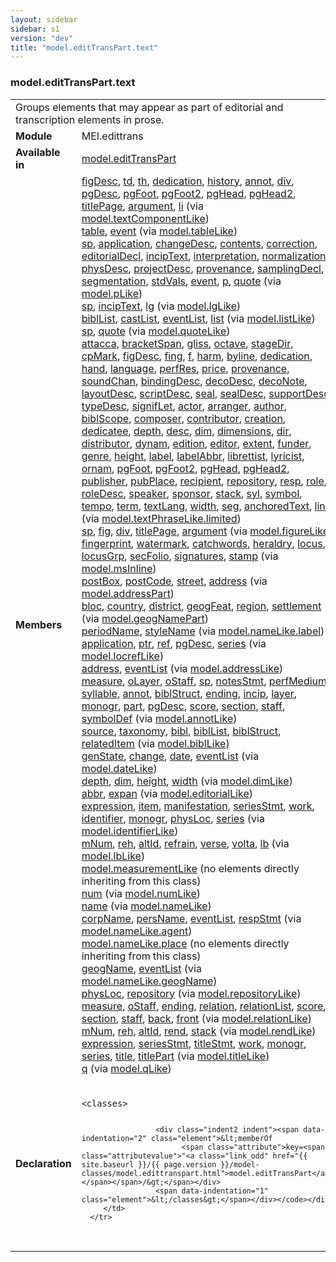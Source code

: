 ```yaml
---
layout: sidebar
sidebar: s1
version: "dev"
title: "model.editTransPart.text"
---
```

<div class="classSpec model">
   <h3 id="model.editTransPart.text">model.editTransPart.text</h3>
   <table class="wovenodd">
      <tr>
         <td colspan="2" class="wovenodd-col2">Groups elements that may appear as part of editorial and transcription elements in
            prose.
         </td>
      </tr>
      <tr>
         <td class="wovenodd-col1"><strong>Module</strong></td>
         <td class="wovenodd-col2">MEI.edittrans</td>
      </tr>
      <tr>
         <td class="wovenodd-col1"><strong>Available in</strong></td>
         <td class="wovenodd-col2">
            <div class="parent">
               <div><a class="link_odd_classSpec" href="{{ site.baseurl }}/{{ page.version }}/model-classes/model.edittranspart.html">model.editTransPart</a></div>
            </div>
         </td>
      </tr>
      <tr>
         <td class="wovenodd-col1"><strong>Members</strong></td>
         <td class="wovenodd-col2">
            <div class="parent">
               <div><a class="link_odd_elementSpec" href="{{ site.baseurl }}/{{ page.version }}/model-classes/figdesc.html">figDesc</a>, <a class="link_odd_elementSpec" href="{{ site.baseurl }}/{{ page.version }}/model-classes/td.html">td</a>, <a class="link_odd_elementSpec" href="{{ site.baseurl }}/{{ page.version }}/model-classes/th.html">th</a>, <a class="link_odd_elementSpec" href="{{ site.baseurl }}/{{ page.version }}/model-classes/dedication.html">dedication</a>, <a class="link_odd_elementSpec" href="{{ site.baseurl }}/{{ page.version }}/model-classes/history.html">history</a>, <a class="link_odd_elementSpec" href="{{ site.baseurl }}/{{ page.version }}/model-classes/annot.html">annot</a>, <a class="link_odd_elementSpec" href="{{ site.baseurl }}/{{ page.version }}/model-classes/div.html">div</a>, <a class="link_odd_elementSpec" href="{{ site.baseurl }}/{{ page.version }}/model-classes/pgdesc.html">pgDesc</a>, <a class="link_odd_elementSpec" href="{{ site.baseurl }}/{{ page.version }}/model-classes/pgfoot.html">pgFoot</a>, <a class="link_odd_elementSpec" href="{{ site.baseurl }}/{{ page.version }}/model-classes/pgfoot2.html">pgFoot2</a>, <a class="link_odd_elementSpec" href="{{ site.baseurl }}/{{ page.version }}/model-classes/pghead.html">pgHead</a>, <a class="link_odd_elementSpec" href="{{ site.baseurl }}/{{ page.version }}/model-classes/pghead2.html">pgHead2</a>, <a class="link_odd_elementSpec" href="{{ site.baseurl }}/{{ page.version }}/model-classes/titlepage.html">titlePage</a>, <a class="link_odd_elementSpec" href="{{ site.baseurl }}/{{ page.version }}/model-classes/argument.html">argument</a>, <a class="link_odd_elementSpec" href="{{ site.baseurl }}/{{ page.version }}/model-classes/li.html">li</a><span> (via <a class="link_odd_classSpec" href="{{ site.baseurl }}/{{ page.version }}/model-classes/model.textcomponentlike.html">model.textComponentLike</a>)</span></div>
               <div><a class="link_odd_elementSpec" href="{{ site.baseurl }}/{{ page.version }}/model-classes/table.html">table</a>, <a class="link_odd_elementSpec" href="{{ site.baseurl }}/{{ page.version }}/model-classes/event.html">event</a><span> (via <a class="link_odd_classSpec" href="{{ site.baseurl }}/{{ page.version }}/model-classes/model.tablelike.html">model.tableLike</a>)</span></div>
               <div><a class="link_odd_elementSpec" href="{{ site.baseurl }}/{{ page.version }}/model-classes/sp.html">sp</a>, <a class="link_odd_elementSpec" href="{{ site.baseurl }}/{{ page.version }}/model-classes/application.html">application</a>, <a class="link_odd_elementSpec" href="{{ site.baseurl }}/{{ page.version }}/model-classes/changedesc.html">changeDesc</a>, <a class="link_odd_elementSpec" href="{{ site.baseurl }}/{{ page.version }}/model-classes/contents.html">contents</a>, <a class="link_odd_elementSpec" href="{{ site.baseurl }}/{{ page.version }}/model-classes/correction.html">correction</a>, <a class="link_odd_elementSpec" href="{{ site.baseurl }}/{{ page.version }}/model-classes/editorialdecl.html">editorialDecl</a>, <a class="link_odd_elementSpec" href="{{ site.baseurl }}/{{ page.version }}/model-classes/inciptext.html">incipText</a>, <a class="link_odd_elementSpec" href="{{ site.baseurl }}/{{ page.version }}/model-classes/interpretation.html">interpretation</a>, <a class="link_odd_elementSpec" href="{{ site.baseurl }}/{{ page.version }}/model-classes/normalization.html">normalization</a>, <a class="link_odd_elementSpec" href="{{ site.baseurl }}/{{ page.version }}/model-classes/physdesc.html">physDesc</a>, <a class="link_odd_elementSpec" href="{{ site.baseurl }}/{{ page.version }}/model-classes/projectdesc.html">projectDesc</a>, <a class="link_odd_elementSpec" href="{{ site.baseurl }}/{{ page.version }}/model-classes/provenance.html">provenance</a>, <a class="link_odd_elementSpec" href="{{ site.baseurl }}/{{ page.version }}/model-classes/samplingdecl.html">samplingDecl</a>, <a class="link_odd_elementSpec" href="{{ site.baseurl }}/{{ page.version }}/model-classes/segmentation.html">segmentation</a>, <a class="link_odd_elementSpec" href="{{ site.baseurl }}/{{ page.version }}/model-classes/stdvals.html">stdVals</a>, <a class="link_odd_elementSpec" href="{{ site.baseurl }}/{{ page.version }}/model-classes/event.html">event</a>, <a class="link_odd_elementSpec" href="{{ site.baseurl }}/{{ page.version }}/model-classes/p.html">p</a>, <a class="link_odd_elementSpec" href="{{ site.baseurl }}/{{ page.version }}/model-classes/quote.html">quote</a><span> (via <a class="link_odd_classSpec" href="{{ site.baseurl }}/{{ page.version }}/model-classes/model.plike.html">model.pLike</a>)</span></div>
               <div><a class="link_odd_elementSpec" href="{{ site.baseurl }}/{{ page.version }}/model-classes/sp.html">sp</a>, <a class="link_odd_elementSpec" href="{{ site.baseurl }}/{{ page.version }}/model-classes/inciptext.html">incipText</a>, <a class="link_odd_elementSpec" href="{{ site.baseurl }}/{{ page.version }}/model-classes/lg.html">lg</a><span> (via <a class="link_odd_classSpec" href="{{ site.baseurl }}/{{ page.version }}/model-classes/model.lglike.html">model.lgLike</a>)</span></div>
               <div><a class="link_odd_elementSpec" href="{{ site.baseurl }}/{{ page.version }}/model-classes/bibllist.html">biblList</a>, <a class="link_odd_elementSpec" href="{{ site.baseurl }}/{{ page.version }}/model-classes/castlist.html">castList</a>, <a class="link_odd_elementSpec" href="{{ site.baseurl }}/{{ page.version }}/model-classes/eventlist.html">eventList</a>, <a class="link_odd_elementSpec" href="{{ site.baseurl }}/{{ page.version }}/model-classes/list.html">list</a><span> (via <a class="link_odd_classSpec" href="{{ site.baseurl }}/{{ page.version }}/model-classes/model.listlike.html">model.listLike</a>)</span></div>
               <div><a class="link_odd_elementSpec" href="{{ site.baseurl }}/{{ page.version }}/model-classes/sp.html">sp</a>, <a class="link_odd_elementSpec" href="{{ site.baseurl }}/{{ page.version }}/model-classes/quote.html">quote</a><span> (via <a class="link_odd_classSpec" href="{{ site.baseurl }}/{{ page.version }}/model-classes/model.quotelike.html">model.quoteLike</a>)</span></div>
               <div><a class="link_odd_elementSpec" href="{{ site.baseurl }}/{{ page.version }}/model-classes/attacca.html">attacca</a>, <a class="link_odd_elementSpec" href="{{ site.baseurl }}/{{ page.version }}/model-classes/bracketspan.html">bracketSpan</a>, <a class="link_odd_elementSpec" href="{{ site.baseurl }}/{{ page.version }}/model-classes/gliss.html">gliss</a>, <a class="link_odd_elementSpec" href="{{ site.baseurl }}/{{ page.version }}/model-classes/octave.html">octave</a>, <a class="link_odd_elementSpec" href="{{ site.baseurl }}/{{ page.version }}/model-classes/stagedir.html">stageDir</a>, <a class="link_odd_elementSpec" href="{{ site.baseurl }}/{{ page.version }}/model-classes/cpmark.html">cpMark</a>, <a class="link_odd_elementSpec" href="{{ site.baseurl }}/{{ page.version }}/model-classes/figdesc.html">figDesc</a>, <a class="link_odd_elementSpec" href="{{ site.baseurl }}/{{ page.version }}/model-classes/fing.html">fing</a>, <a class="link_odd_elementSpec" href="{{ site.baseurl }}/{{ page.version }}/model-classes/f.html">f</a>, <a class="link_odd_elementSpec" href="{{ site.baseurl }}/{{ page.version }}/model-classes/harm.html">harm</a>, <a class="link_odd_elementSpec" href="{{ site.baseurl }}/{{ page.version }}/model-classes/byline.html">byline</a>, <a class="link_odd_elementSpec" href="{{ site.baseurl }}/{{ page.version }}/model-classes/dedication.html">dedication</a>, <a class="link_odd_elementSpec" href="{{ site.baseurl }}/{{ page.version }}/model-classes/hand.html">hand</a>, <a class="link_odd_elementSpec" href="{{ site.baseurl }}/{{ page.version }}/model-classes/language.html">language</a>, <a class="link_odd_elementSpec" href="{{ site.baseurl }}/{{ page.version }}/model-classes/perfres.html">perfRes</a>, <a class="link_odd_elementSpec" href="{{ site.baseurl }}/{{ page.version }}/model-classes/price.html">price</a>, <a class="link_odd_elementSpec" href="{{ site.baseurl }}/{{ page.version }}/model-classes/provenance.html">provenance</a>, <a class="link_odd_elementSpec" href="{{ site.baseurl }}/{{ page.version }}/model-classes/soundchan.html">soundChan</a>, <a class="link_odd_elementSpec" href="{{ site.baseurl }}/{{ page.version }}/model-classes/bindingdesc.html">bindingDesc</a>, <a class="link_odd_elementSpec" href="{{ site.baseurl }}/{{ page.version }}/model-classes/decodesc.html">decoDesc</a>, <a class="link_odd_elementSpec" href="{{ site.baseurl }}/{{ page.version }}/model-classes/deconote.html">decoNote</a>, <a class="link_odd_elementSpec" href="{{ site.baseurl }}/{{ page.version }}/model-classes/layoutdesc.html">layoutDesc</a>, <a class="link_odd_elementSpec" href="{{ site.baseurl }}/{{ page.version }}/model-classes/scriptdesc.html">scriptDesc</a>, <a class="link_odd_elementSpec" href="{{ site.baseurl }}/{{ page.version }}/model-classes/seal.html">seal</a>, <a class="link_odd_elementSpec" href="{{ site.baseurl }}/{{ page.version }}/model-classes/sealdesc.html">sealDesc</a>, <a class="link_odd_elementSpec" href="{{ site.baseurl }}/{{ page.version }}/model-classes/supportdesc.html">supportDesc</a>, <a class="link_odd_elementSpec" href="{{ site.baseurl }}/{{ page.version }}/model-classes/typedesc.html">typeDesc</a>, <a class="link_odd_elementSpec" href="{{ site.baseurl }}/{{ page.version }}/model-classes/signiflet.html">signifLet</a>, <a class="link_odd_elementSpec" href="{{ site.baseurl }}/{{ page.version }}/model-classes/actor.html">actor</a>, <a class="link_odd_elementSpec" href="{{ site.baseurl }}/{{ page.version }}/model-classes/arranger.html">arranger</a>, <a class="link_odd_elementSpec" href="{{ site.baseurl }}/{{ page.version }}/model-classes/author.html">author</a>, <a class="link_odd_elementSpec" href="{{ site.baseurl }}/{{ page.version }}/model-classes/biblscope.html">biblScope</a>, <a class="link_odd_elementSpec" href="{{ site.baseurl }}/{{ page.version }}/model-classes/composer.html">composer</a>, <a class="link_odd_elementSpec" href="{{ site.baseurl }}/{{ page.version }}/model-classes/contributor.html">contributor</a>, <a class="link_odd_elementSpec" href="{{ site.baseurl }}/{{ page.version }}/model-classes/creation.html">creation</a>, <a class="link_odd_elementSpec" href="{{ site.baseurl }}/{{ page.version }}/model-classes/dedicatee.html">dedicatee</a>, <a class="link_odd_elementSpec" href="{{ site.baseurl }}/{{ page.version }}/model-classes/depth.html">depth</a>, <a class="link_odd_elementSpec" href="{{ site.baseurl }}/{{ page.version }}/model-classes/desc.html">desc</a>, <a class="link_odd_elementSpec" href="{{ site.baseurl }}/{{ page.version }}/model-classes/dim.html">dim</a>, <a class="link_odd_elementSpec" href="{{ site.baseurl }}/{{ page.version }}/model-classes/dimensions.html">dimensions</a>, <a class="link_odd_elementSpec" href="{{ site.baseurl }}/{{ page.version }}/model-classes/dir.html">dir</a>, <a class="link_odd_elementSpec" href="{{ site.baseurl }}/{{ page.version }}/model-classes/distributor.html">distributor</a>, <a class="link_odd_elementSpec" href="{{ site.baseurl }}/{{ page.version }}/model-classes/dynam.html">dynam</a>, <a class="link_odd_elementSpec" href="{{ site.baseurl }}/{{ page.version }}/model-classes/edition.html">edition</a>, <a class="link_odd_elementSpec" href="{{ site.baseurl }}/{{ page.version }}/model-classes/editor.html">editor</a>, <a class="link_odd_elementSpec" href="{{ site.baseurl }}/{{ page.version }}/model-classes/extent.html">extent</a>, <a class="link_odd_elementSpec" href="{{ site.baseurl }}/{{ page.version }}/model-classes/funder.html">funder</a>, <a class="link_odd_elementSpec" href="{{ site.baseurl }}/{{ page.version }}/model-classes/genre.html">genre</a>, <a class="link_odd_elementSpec" href="{{ site.baseurl }}/{{ page.version }}/model-classes/height.html">height</a>, <a class="link_odd_elementSpec" href="{{ site.baseurl }}/{{ page.version }}/model-classes/label.html">label</a>, <a class="link_odd_elementSpec" href="{{ site.baseurl }}/{{ page.version }}/model-classes/labelabbr.html">labelAbbr</a>, <a class="link_odd_elementSpec" href="{{ site.baseurl }}/{{ page.version }}/model-classes/librettist.html">librettist</a>, <a class="link_odd_elementSpec" href="{{ site.baseurl }}/{{ page.version }}/model-classes/lyricist.html">lyricist</a>, <a class="link_odd_elementSpec" href="{{ site.baseurl }}/{{ page.version }}/model-classes/ornam.html">ornam</a>, <a class="link_odd_elementSpec" href="{{ site.baseurl }}/{{ page.version }}/model-classes/pgfoot.html">pgFoot</a>, <a class="link_odd_elementSpec" href="{{ site.baseurl }}/{{ page.version }}/model-classes/pgfoot2.html">pgFoot2</a>, <a class="link_odd_elementSpec" href="{{ site.baseurl }}/{{ page.version }}/model-classes/pghead.html">pgHead</a>, <a class="link_odd_elementSpec" href="{{ site.baseurl }}/{{ page.version }}/model-classes/pghead2.html">pgHead2</a>, <a class="link_odd_elementSpec" href="{{ site.baseurl }}/{{ page.version }}/model-classes/publisher.html">publisher</a>, <a class="link_odd_elementSpec" href="{{ site.baseurl }}/{{ page.version }}/model-classes/pubplace.html">pubPlace</a>, <a class="link_odd_elementSpec" href="{{ site.baseurl }}/{{ page.version }}/model-classes/recipient.html">recipient</a>, <a class="link_odd_elementSpec" href="{{ site.baseurl }}/{{ page.version }}/model-classes/repository.html">repository</a>, <a class="link_odd_elementSpec" href="{{ site.baseurl }}/{{ page.version }}/model-classes/resp.html">resp</a>, <a class="link_odd_elementSpec" href="{{ site.baseurl }}/{{ page.version }}/model-classes/role.html">role</a>, <a class="link_odd_elementSpec" href="{{ site.baseurl }}/{{ page.version }}/model-classes/roledesc.html">roleDesc</a>, <a class="link_odd_elementSpec" href="{{ site.baseurl }}/{{ page.version }}/model-classes/speaker.html">speaker</a>, <a class="link_odd_elementSpec" href="{{ site.baseurl }}/{{ page.version }}/model-classes/sponsor.html">sponsor</a>, <a class="link_odd_elementSpec" href="{{ site.baseurl }}/{{ page.version }}/model-classes/stack.html">stack</a>, <a class="link_odd_elementSpec" href="{{ site.baseurl }}/{{ page.version }}/model-classes/syl.html">syl</a>, <a class="link_odd_elementSpec" href="{{ site.baseurl }}/{{ page.version }}/model-classes/symbol.html">symbol</a>, <a class="link_odd_elementSpec" href="{{ site.baseurl }}/{{ page.version }}/model-classes/tempo.html">tempo</a>, <a class="link_odd_elementSpec" href="{{ site.baseurl }}/{{ page.version }}/model-classes/term.html">term</a>, <a class="link_odd_elementSpec" href="{{ site.baseurl }}/{{ page.version }}/model-classes/textlang.html">textLang</a>, <a class="link_odd_elementSpec" href="{{ site.baseurl }}/{{ page.version }}/model-classes/width.html">width</a>, <a class="link_odd_elementSpec" href="{{ site.baseurl }}/{{ page.version }}/model-classes/seg.html">seg</a>, <a class="link_odd_elementSpec" href="{{ site.baseurl }}/{{ page.version }}/model-classes/anchoredtext.html">anchoredText</a>, <a class="link_odd_elementSpec" href="{{ site.baseurl }}/{{ page.version }}/model-classes/line.html">line</a><span> (via <a class="link_odd_classSpec" href="{{ site.baseurl }}/{{ page.version }}/model-classes/model.textphraselike.limited.html">model.textPhraseLike.limited</a>)</span></div>
               <div><a class="link_odd_elementSpec" href="{{ site.baseurl }}/{{ page.version }}/model-classes/sp.html">sp</a>, <a class="link_odd_elementSpec" href="{{ site.baseurl }}/{{ page.version }}/model-classes/fig.html">fig</a>, <a class="link_odd_elementSpec" href="{{ site.baseurl }}/{{ page.version }}/model-classes/div.html">div</a>, <a class="link_odd_elementSpec" href="{{ site.baseurl }}/{{ page.version }}/model-classes/titlepage.html">titlePage</a>, <a class="link_odd_elementSpec" href="{{ site.baseurl }}/{{ page.version }}/model-classes/argument.html">argument</a><span> (via <a class="link_odd_classSpec" href="{{ site.baseurl }}/{{ page.version }}/model-classes/model.figurelike.html">model.figureLike</a>)</span></div>
               <div><a class="link_odd_elementSpec" href="{{ site.baseurl }}/{{ page.version }}/model-classes/fingerprint.html">fingerprint</a>, <a class="link_odd_elementSpec" href="{{ site.baseurl }}/{{ page.version }}/model-classes/watermark.html">watermark</a>, <a class="link_odd_elementSpec" href="{{ site.baseurl }}/{{ page.version }}/model-classes/catchwords.html">catchwords</a>, <a class="link_odd_elementSpec" href="{{ site.baseurl }}/{{ page.version }}/model-classes/heraldry.html">heraldry</a>, <a class="link_odd_elementSpec" href="{{ site.baseurl }}/{{ page.version }}/model-classes/locus.html">locus</a>, <a class="link_odd_elementSpec" href="{{ site.baseurl }}/{{ page.version }}/model-classes/locusgrp.html">locusGrp</a>, <a class="link_odd_elementSpec" href="{{ site.baseurl }}/{{ page.version }}/model-classes/secfolio.html">secFolio</a>, <a class="link_odd_elementSpec" href="{{ site.baseurl }}/{{ page.version }}/model-classes/signatures.html">signatures</a>, <a class="link_odd_elementSpec" href="{{ site.baseurl }}/{{ page.version }}/model-classes/stamp.html">stamp</a><span> (via <a class="link_odd_classSpec" href="{{ site.baseurl }}/{{ page.version }}/model-classes/model.msinline.html">model.msInline</a>)</span></div>
               <div><a class="link_odd_elementSpec" href="{{ site.baseurl }}/{{ page.version }}/model-classes/postbox.html">postBox</a>, <a class="link_odd_elementSpec" href="{{ site.baseurl }}/{{ page.version }}/model-classes/postcode.html">postCode</a>, <a class="link_odd_elementSpec" href="{{ site.baseurl }}/{{ page.version }}/model-classes/street.html">street</a>, <a class="link_odd_elementSpec" href="{{ site.baseurl }}/{{ page.version }}/model-classes/address.html">address</a><span> (via <a class="link_odd_classSpec" href="{{ site.baseurl }}/{{ page.version }}/model-classes/model.addresspart.html">model.addressPart</a>)</span></div>
               <div><a class="link_odd_elementSpec" href="{{ site.baseurl }}/{{ page.version }}/model-classes/bloc.html">bloc</a>, <a class="link_odd_elementSpec" href="{{ site.baseurl }}/{{ page.version }}/model-classes/country.html">country</a>, <a class="link_odd_elementSpec" href="{{ site.baseurl }}/{{ page.version }}/model-classes/district.html">district</a>, <a class="link_odd_elementSpec" href="{{ site.baseurl }}/{{ page.version }}/model-classes/geogfeat.html">geogFeat</a>, <a class="link_odd_elementSpec" href="{{ site.baseurl }}/{{ page.version }}/model-classes/region.html">region</a>, <a class="link_odd_elementSpec" href="{{ site.baseurl }}/{{ page.version }}/model-classes/settlement.html">settlement</a><span> (via <a class="link_odd_classSpec" href="{{ site.baseurl }}/{{ page.version }}/model-classes/model.geognamepart.html">model.geogNamePart</a>)</span></div>
               <div><a class="link_odd_elementSpec" href="{{ site.baseurl }}/{{ page.version }}/model-classes/periodname.html">periodName</a>, <a class="link_odd_elementSpec" href="{{ site.baseurl }}/{{ page.version }}/model-classes/stylename.html">styleName</a><span> (via <a class="link_odd_classSpec" href="{{ site.baseurl }}/{{ page.version }}/model-classes/model.namelike.label.html">model.nameLike.label</a>)</span></div>
               <div><a class="link_odd_elementSpec" href="{{ site.baseurl }}/{{ page.version }}/model-classes/application.html">application</a>, <a class="link_odd_elementSpec" href="{{ site.baseurl }}/{{ page.version }}/model-classes/ptr.html">ptr</a>, <a class="link_odd_elementSpec" href="{{ site.baseurl }}/{{ page.version }}/model-classes/ref.html">ref</a>, <a class="link_odd_elementSpec" href="{{ site.baseurl }}/{{ page.version }}/model-classes/pgdesc.html">pgDesc</a>, <a class="link_odd_elementSpec" href="{{ site.baseurl }}/{{ page.version }}/model-classes/series.html">series</a><span> (via <a class="link_odd_classSpec" href="{{ site.baseurl }}/{{ page.version }}/model-classes/model.locreflike.html">model.locrefLike</a>)</span></div>
               <div><a class="link_odd_elementSpec" href="{{ site.baseurl }}/{{ page.version }}/model-classes/address.html">address</a>, <a class="link_odd_elementSpec" href="{{ site.baseurl }}/{{ page.version }}/model-classes/eventlist.html">eventList</a><span> (via <a class="link_odd_classSpec" href="{{ site.baseurl }}/{{ page.version }}/model-classes/model.addresslike.html">model.addressLike</a>)</span></div>
               <div><a class="link_odd_elementSpec" href="{{ site.baseurl }}/{{ page.version }}/model-classes/measure.html">measure</a>, <a class="link_odd_elementSpec" href="{{ site.baseurl }}/{{ page.version }}/model-classes/olayer.html">oLayer</a>, <a class="link_odd_elementSpec" href="{{ site.baseurl }}/{{ page.version }}/model-classes/ostaff.html">oStaff</a>, <a class="link_odd_elementSpec" href="{{ site.baseurl }}/{{ page.version }}/model-classes/sp.html">sp</a>, <a class="link_odd_elementSpec" href="{{ site.baseurl }}/{{ page.version }}/model-classes/notesstmt.html">notesStmt</a>, <a class="link_odd_elementSpec" href="{{ site.baseurl }}/{{ page.version }}/model-classes/perfmedium.html">perfMedium</a>, <a class="link_odd_elementSpec" href="{{ site.baseurl }}/{{ page.version }}/model-classes/syllable.html">syllable</a>, <a class="link_odd_elementSpec" href="{{ site.baseurl }}/{{ page.version }}/model-classes/annot.html">annot</a>, <a class="link_odd_elementSpec" href="{{ site.baseurl }}/{{ page.version }}/model-classes/biblstruct.html">biblStruct</a>, <a class="link_odd_elementSpec" href="{{ site.baseurl }}/{{ page.version }}/model-classes/ending.html">ending</a>, <a class="link_odd_elementSpec" href="{{ site.baseurl }}/{{ page.version }}/model-classes/incip.html">incip</a>, <a class="link_odd_elementSpec" href="{{ site.baseurl }}/{{ page.version }}/model-classes/layer.html">layer</a>, <a class="link_odd_elementSpec" href="{{ site.baseurl }}/{{ page.version }}/model-classes/monogr.html">monogr</a>, <a class="link_odd_elementSpec" href="{{ site.baseurl }}/{{ page.version }}/model-classes/part.html">part</a>, <a class="link_odd_elementSpec" href="{{ site.baseurl }}/{{ page.version }}/model-classes/pgdesc.html">pgDesc</a>, <a class="link_odd_elementSpec" href="{{ site.baseurl }}/{{ page.version }}/model-classes/score.html">score</a>, <a class="link_odd_elementSpec" href="{{ site.baseurl }}/{{ page.version }}/model-classes/section.html">section</a>, <a class="link_odd_elementSpec" href="{{ site.baseurl }}/{{ page.version }}/model-classes/staff.html">staff</a>, <a class="link_odd_elementSpec" href="{{ site.baseurl }}/{{ page.version }}/model-classes/symboldef.html">symbolDef</a><span> (via <a class="link_odd_classSpec" href="{{ site.baseurl }}/{{ page.version }}/model-classes/model.annotlike.html">model.annotLike</a>)</span></div>
               <div><a class="link_odd_elementSpec" href="{{ site.baseurl }}/{{ page.version }}/model-classes/source.html">source</a>, <a class="link_odd_elementSpec" href="{{ site.baseurl }}/{{ page.version }}/model-classes/taxonomy.html">taxonomy</a>, <a class="link_odd_elementSpec" href="{{ site.baseurl }}/{{ page.version }}/model-classes/bibl.html">bibl</a>, <a class="link_odd_elementSpec" href="{{ site.baseurl }}/{{ page.version }}/model-classes/bibllist.html">biblList</a>, <a class="link_odd_elementSpec" href="{{ site.baseurl }}/{{ page.version }}/model-classes/biblstruct.html">biblStruct</a>, <a class="link_odd_elementSpec" href="{{ site.baseurl }}/{{ page.version }}/model-classes/relateditem.html">relatedItem</a><span> (via <a class="link_odd_classSpec" href="{{ site.baseurl }}/{{ page.version }}/model-classes/model.bibllike.html">model.biblLike</a>)</span></div>
               <div><a class="link_odd_elementSpec" href="{{ site.baseurl }}/{{ page.version }}/model-classes/genstate.html">genState</a>, <a class="link_odd_elementSpec" href="{{ site.baseurl }}/{{ page.version }}/model-classes/change.html">change</a>, <a class="link_odd_elementSpec" href="{{ site.baseurl }}/{{ page.version }}/model-classes/date.html">date</a>, <a class="link_odd_elementSpec" href="{{ site.baseurl }}/{{ page.version }}/model-classes/eventlist.html">eventList</a><span> (via <a class="link_odd_classSpec" href="{{ site.baseurl }}/{{ page.version }}/model-classes/model.datelike.html">model.dateLike</a>)</span></div>
               <div><a class="link_odd_elementSpec" href="{{ site.baseurl }}/{{ page.version }}/model-classes/depth.html">depth</a>, <a class="link_odd_elementSpec" href="{{ site.baseurl }}/{{ page.version }}/model-classes/dim.html">dim</a>, <a class="link_odd_elementSpec" href="{{ site.baseurl }}/{{ page.version }}/model-classes/height.html">height</a>, <a class="link_odd_elementSpec" href="{{ site.baseurl }}/{{ page.version }}/model-classes/width.html">width</a><span> (via <a class="link_odd_classSpec" href="{{ site.baseurl }}/{{ page.version }}/model-classes/model.dimlike.html">model.dimLike</a>)</span></div>
               <div><a class="link_odd_elementSpec" href="{{ site.baseurl }}/{{ page.version }}/model-classes/abbr.html">abbr</a>, <a class="link_odd_elementSpec" href="{{ site.baseurl }}/{{ page.version }}/model-classes/expan.html">expan</a><span> (via <a class="link_odd_classSpec" href="{{ site.baseurl }}/{{ page.version }}/model-classes/model.editoriallike.html">model.editorialLike</a>)</span></div>
               <div><a class="link_odd_elementSpec" href="{{ site.baseurl }}/{{ page.version }}/model-classes/expression.html">expression</a>, <a class="link_odd_elementSpec" href="{{ site.baseurl }}/{{ page.version }}/model-classes/item.html">item</a>, <a class="link_odd_elementSpec" href="{{ site.baseurl }}/{{ page.version }}/model-classes/manifestation.html">manifestation</a>, <a class="link_odd_elementSpec" href="{{ site.baseurl }}/{{ page.version }}/model-classes/seriesstmt.html">seriesStmt</a>, <a class="link_odd_elementSpec" href="{{ site.baseurl }}/{{ page.version }}/model-classes/work.html">work</a>, <a class="link_odd_elementSpec" href="{{ site.baseurl }}/{{ page.version }}/model-classes/identifier.html">identifier</a>, <a class="link_odd_elementSpec" href="{{ site.baseurl }}/{{ page.version }}/model-classes/monogr.html">monogr</a>, <a class="link_odd_elementSpec" href="{{ site.baseurl }}/{{ page.version }}/model-classes/physloc.html">physLoc</a>, <a class="link_odd_elementSpec" href="{{ site.baseurl }}/{{ page.version }}/model-classes/series.html">series</a><span> (via <a class="link_odd_classSpec" href="{{ site.baseurl }}/{{ page.version }}/model-classes/model.identifierlike.html">model.identifierLike</a>)</span></div>
               <div><a class="link_odd_elementSpec" href="{{ site.baseurl }}/{{ page.version }}/model-classes/mnum.html">mNum</a>, <a class="link_odd_elementSpec" href="{{ site.baseurl }}/{{ page.version }}/model-classes/reh.html">reh</a>, <a class="link_odd_elementSpec" href="{{ site.baseurl }}/{{ page.version }}/model-classes/altid.html">altId</a>, <a class="link_odd_elementSpec" href="{{ site.baseurl }}/{{ page.version }}/model-classes/refrain.html">refrain</a>, <a class="link_odd_elementSpec" href="{{ site.baseurl }}/{{ page.version }}/model-classes/verse.html">verse</a>, <a class="link_odd_elementSpec" href="{{ site.baseurl }}/{{ page.version }}/model-classes/volta.html">volta</a>, <a class="link_odd_elementSpec" href="{{ site.baseurl }}/{{ page.version }}/model-classes/lb.html">lb</a><span> (via <a class="link_odd_classSpec" href="{{ site.baseurl }}/{{ page.version }}/model-classes/model.lblike.html">model.lbLike</a>)</span></div>
               <div><span><a class="link_odd_classSpec" href="{{ site.baseurl }}/{{ page.version }}/model-classes/model.measurementlike.html">model.measurementLike</a> (no elements directly inheriting from this class)</span></div>
               <div><a class="link_odd_elementSpec" href="{{ site.baseurl }}/{{ page.version }}/model-classes/num.html">num</a><span> (via <a class="link_odd_classSpec" href="{{ site.baseurl }}/{{ page.version }}/model-classes/model.numlike.html">model.numLike</a>)</span></div>
               <div><a class="link_odd_elementSpec" href="{{ site.baseurl }}/{{ page.version }}/model-classes/name.html">name</a><span> (via <a class="link_odd_classSpec" href="{{ site.baseurl }}/{{ page.version }}/model-classes/model.namelike.html">model.nameLike</a>)</span></div>
               <div><a class="link_odd_elementSpec" href="{{ site.baseurl }}/{{ page.version }}/model-classes/corpname.html">corpName</a>, <a class="link_odd_elementSpec" href="{{ site.baseurl }}/{{ page.version }}/model-classes/persname.html">persName</a>, <a class="link_odd_elementSpec" href="{{ site.baseurl }}/{{ page.version }}/model-classes/eventlist.html">eventList</a>, <a class="link_odd_elementSpec" href="{{ site.baseurl }}/{{ page.version }}/model-classes/respstmt.html">respStmt</a><span> (via <a class="link_odd_classSpec" href="{{ site.baseurl }}/{{ page.version }}/model-classes/model.namelike.agent.html">model.nameLike.agent</a>)</span></div>
               <div><span><a class="link_odd_classSpec" href="{{ site.baseurl }}/{{ page.version }}/model-classes/model.namelike.place.html">model.nameLike.place</a> (no elements directly inheriting from this class)</span></div>
               <div><a class="link_odd_elementSpec" href="{{ site.baseurl }}/{{ page.version }}/model-classes/geogname.html">geogName</a>, <a class="link_odd_elementSpec" href="{{ site.baseurl }}/{{ page.version }}/model-classes/eventlist.html">eventList</a><span> (via <a class="link_odd_classSpec" href="{{ site.baseurl }}/{{ page.version }}/model-classes/model.namelike.geogname.html">model.nameLike.geogName</a>)</span></div>
               <div><a class="link_odd_elementSpec" href="{{ site.baseurl }}/{{ page.version }}/model-classes/physloc.html">physLoc</a>, <a class="link_odd_elementSpec" href="{{ site.baseurl }}/{{ page.version }}/model-classes/repository.html">repository</a><span> (via <a class="link_odd_classSpec" href="{{ site.baseurl }}/{{ page.version }}/model-classes/model.repositorylike.html">model.repositoryLike</a>)</span></div>
               <div><a class="link_odd_elementSpec" href="{{ site.baseurl }}/{{ page.version }}/model-classes/measure.html">measure</a>, <a class="link_odd_elementSpec" href="{{ site.baseurl }}/{{ page.version }}/model-classes/ostaff.html">oStaff</a>, <a class="link_odd_elementSpec" href="{{ site.baseurl }}/{{ page.version }}/model-classes/ending.html">ending</a>, <a class="link_odd_elementSpec" href="{{ site.baseurl }}/{{ page.version }}/model-classes/relation.html">relation</a>, <a class="link_odd_elementSpec" href="{{ site.baseurl }}/{{ page.version }}/model-classes/relationlist.html">relationList</a>, <a class="link_odd_elementSpec" href="{{ site.baseurl }}/{{ page.version }}/model-classes/score.html">score</a>, <a class="link_odd_elementSpec" href="{{ site.baseurl }}/{{ page.version }}/model-classes/section.html">section</a>, <a class="link_odd_elementSpec" href="{{ site.baseurl }}/{{ page.version }}/model-classes/staff.html">staff</a>, <a class="link_odd_elementSpec" href="{{ site.baseurl }}/{{ page.version }}/model-classes/back.html">back</a>, <a class="link_odd_elementSpec" href="{{ site.baseurl }}/{{ page.version }}/model-classes/front.html">front</a><span> (via <a class="link_odd_classSpec" href="{{ site.baseurl }}/{{ page.version }}/model-classes/model.relationlike.html">model.relationLike</a>)</span></div>
               <div><a class="link_odd_elementSpec" href="{{ site.baseurl }}/{{ page.version }}/model-classes/mnum.html">mNum</a>, <a class="link_odd_elementSpec" href="{{ site.baseurl }}/{{ page.version }}/model-classes/reh.html">reh</a>, <a class="link_odd_elementSpec" href="{{ site.baseurl }}/{{ page.version }}/model-classes/altid.html">altId</a>, <a class="link_odd_elementSpec" href="{{ site.baseurl }}/{{ page.version }}/model-classes/rend.html">rend</a>, <a class="link_odd_elementSpec" href="{{ site.baseurl }}/{{ page.version }}/model-classes/stack.html">stack</a><span> (via <a class="link_odd_classSpec" href="{{ site.baseurl }}/{{ page.version }}/model-classes/model.rendlike.html">model.rendLike</a>)</span></div>
               <div><a class="link_odd_elementSpec" href="{{ site.baseurl }}/{{ page.version }}/model-classes/expression.html">expression</a>, <a class="link_odd_elementSpec" href="{{ site.baseurl }}/{{ page.version }}/model-classes/seriesstmt.html">seriesStmt</a>, <a class="link_odd_elementSpec" href="{{ site.baseurl }}/{{ page.version }}/model-classes/titlestmt.html">titleStmt</a>, <a class="link_odd_elementSpec" href="{{ site.baseurl }}/{{ page.version }}/model-classes/work.html">work</a>, <a class="link_odd_elementSpec" href="{{ site.baseurl }}/{{ page.version }}/model-classes/monogr.html">monogr</a>, <a class="link_odd_elementSpec" href="{{ site.baseurl }}/{{ page.version }}/model-classes/series.html">series</a>, <a class="link_odd_elementSpec" href="{{ site.baseurl }}/{{ page.version }}/model-classes/title.html">title</a>, <a class="link_odd_elementSpec" href="{{ site.baseurl }}/{{ page.version }}/model-classes/titlepart.html">titlePart</a><span> (via <a class="link_odd_classSpec" href="{{ site.baseurl }}/{{ page.version }}/model-classes/model.titlelike.html">model.titleLike</a>)</span></div>
               <div><a class="link_odd_elementSpec" href="{{ site.baseurl }}/{{ page.version }}/model-classes/q.html">q</a><span> (via <a class="link_odd_classSpec" href="{{ site.baseurl }}/{{ page.version }}/model-classes/model.qlike.html">model.qLike</a>)</span></div>
            </div>
         </td>
      </tr>
      <tr>
         <td class="wovenodd-col1"><strong>Declaration</strong></td>
         <td class="wovenodd-col2">
            <div class="code" xml:space="preserve" data-lang="ODD"><code>
                  <div class="indent1 indent"><span data-indentation="1" class="element">&lt;classes&gt;</span>
                     
                     <div class="indent2 indent"><span data-indentation="2" class="element">&lt;memberOf
                           <span class="attribute">key=<span class="attributevalue">"<a class="link_odd" href="{{ site.baseurl }}/{{ page.version }}/model-classes/model.edittranspart.html">model.editTransPart</a>"</span></span>/&gt;</span></div>
                     <span data-indentation="1" class="element">&lt;/classes&gt;</span></div></code></div>
         </td>
      </tr>
   </table>
</div>